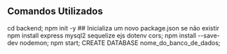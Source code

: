 ## Comandos Utilizados

cd backend;
npm init -y  ## Inicializa um novo package.json se não existir
npm install express mysql2 sequelize ejs dotenv cors;
npm install --save-dev nodemon;
npm start;
CREATE DATABASE nome_do_banco_de_dados;

